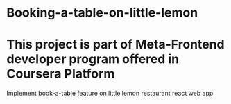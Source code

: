 # Booking-a-table-on-little-lemon
# This project is part of Meta-Frontend developer program offered in Coursera Platform
Implement book-a-table feature on little lemon restaurant react web app
